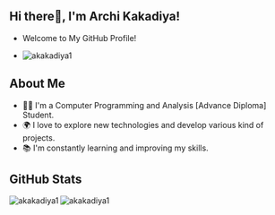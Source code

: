 ## Hi there👋, I'm Archi Kakadiya!

- Welcome to My GitHub Profile!
- <p align="left"> <img src="https://komarev.com/ghpvc/?username=akakadiya1&label=Profile%20views&color=0e75b6&style=flat" alt="akakadiya1" /> </p>

## About Me

- 👩‍💻 I'm a Computer Programming and Analysis [Advance Diploma] Student.
- 🌍 I love to explore new technologies and develop various kind of projects.
- 📚 I'm constantly learning and improving my skills.

## GitHub Stats

<p><img align="left" src="https://github-readme-stats.vercel.app/api/top-langs?username=akakadiya1&show_icons=true&locale=en&layout=compact" alt="akakadiya1" /></p>

<p><img align="center" src="https://github-readme-streak-stats.herokuapp.com/?user=akakadiya1&" alt="akakadiya1" /></p>

<!--
**akakadiya1/akakadiya1** is a ✨ _special_ ✨ repository because its `README.md` (this file) appears on your GitHub profile.

Here are some ideas to get you started:

- 🔭 I’m currently working on ...
- 🌱 I’m currently learning ...
- 👯 I’m looking to collaborate on ...
- 🤔 I’m looking for help with ...
- 💬 Ask me about ...
- 📫 How to reach me: ...
- 😄 Pronouns: ...
- ⚡ Fun fact: ...
-->
